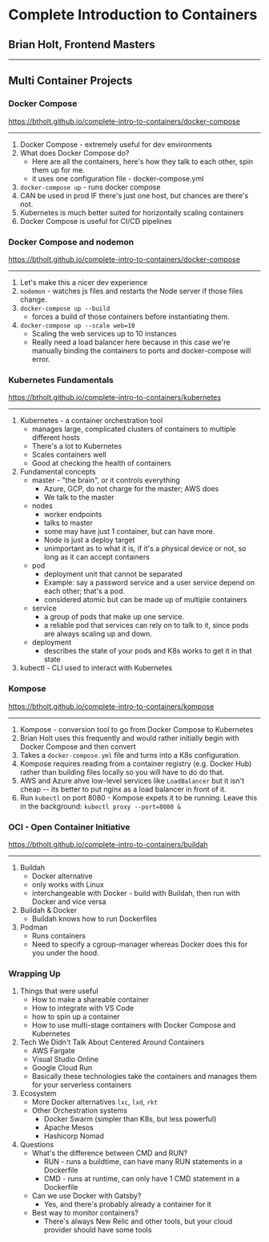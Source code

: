 # Complete Introduction to Containers
## Brian Holt, Frontend Masters
---

## Multi Container Projects

### Docker Compose
https://btholt.github.io/complete-intro-to-containers/docker-compose
___

1. Docker Compose - extremely useful for dev environments
2. What does Docker Compose do?
    * Here are all the containers, here's how they talk to each other, spin them up for me.
    * it uses one configuration file - docker-compose.yml
3. `docker-compose up` - runs docker compose
4. CAN be used in prod IF there's just one host, but chances are there's not.
5. Kubernetes is much better suited for horizontally scaling containers
6. Docker Compose is useful for CI/CD pipelines 



### Docker Compose and nodemon
https://btholt.github.io/complete-intro-to-containers/docker-compose
___

1. Let's make this a nicer dev experience
2. `nodemon` - watches js files and restarts the Node server if those files change.
3. `docker-compose up --build`
    * forces a build of those containers before instantiating them.
4. `docker-compose up --scale web=10`
    * Scaling the web services up to 10 instances
    * Really need a load balancer here because in this case we're manually binding the containers to ports and docker-compose will error.

### Kubernetes Fundamentals
https://btholt.github.io/complete-intro-to-containers/kubernetes
___
1. Kubernetes - a container orchestration tool
    * manages large, complicated clusters of containers to multiple different hosts
    * There's a lot to Kubernetes
    * Scales containers well
    * Good at checking the health of containers
2. Fundamental concepts
    * master - "the brain", or it controls everything
        * Azure, GCP, do not charge for the master; AWS does
        * We talk to the master
    * nodes
        * worker endpoints
        * talks to master
        * some may have just 1 container, but can have more.
        * Node is just a deploy target
        * unimportant as to what it is, if it's a physical device or not, so long as it can accept containers
    * pod 
        * deployment unit that cannot be separated
        * Example: say a password service and a user service depend on each other; that's a pod.
        * considered atomic but can be made up of multiple containers
    * service
        * a group of pods that make up one service.
        * a reliable pod that services can rely on to talk to it, since pods are always scaling up and down.
    * deployment
        * describes the state of your pods and K8s works to get it in that state
3. kubectl - CLI used to interact with Kubernetes

### Kompose
https://btholt.github.io/complete-intro-to-containers/kompose
___

1. Kompose - conversion tool to go from Docker Compose to Kubernetes
2. Brian Holt uses this frequently and would rather initially begin with Docker Compose and then convert
3. Takes a `docker-compose.yml` file and turns into a K8s configuration.
4. Kompose requires reading from a container registry (e.g. Docker Hub) rather than building files locally so you will have to do do that.
5. AWS and Azure ahve low-level services like `LoadBalancer` but it isn't cheap -- its better to put nginx as a load balancer in front of it.
6. Run `kubectl` on port 8080 - Kompose expets it to be running. Leave this in the background:
    `kubectl proxy --port=8080 &`


### OCI - Open Container Initiative
https://btholt.github.io/complete-intro-to-containers/buildah
___

1. Buildah
    * Docker alternative
    * only works with Linux
    * interchangeable with Docker - build with Buildah, then run with Docker and vice versa
2. Buildah & Docker
    * Buildah knows how to run Dockerfiles
3. Podman
    * Runs containers
    * Need to specify a cgroup-manager whereas Docker does this for you under the hood.

### Wrapping Up

1. Things that were useful
    * How to make a shareable container
    * How to integrate with VS Code
    * how to spin up a container
    * How to use multi-stage containers with Docker Compose and Kubernetes
2. Tech We Didn't Talk About Centered Around Containers
    * AWS Fargate
    * Visual Studio Online
    * Google Cloud Run
    * Basically these technologies take the containers and manages them for your serverless containers
3. Ecosystem
    * More Docker alternatives
        `lxc`, `lxd`, `rkt`
    * Other Orchestration systems
        * Docker Swarm (simpler than K8s, but less powerful)
        * Apache Mesos
        * Hashicorp Nomad
4. Questions
    * What's the difference between CMD and RUN? 
        * RUN - runs a buildtime, can have many RUN statements in a Dockerfile
        * CMD - runs at runtime, can only have 1 CMD statement in a Dockerfile
    * Can we use Docker with Gatsby?
        * Yes, and there's probably already a container for it
    * Best way to monitor containers?
        * There's always New Relic and other tools, but your cloud provider should have some tools






